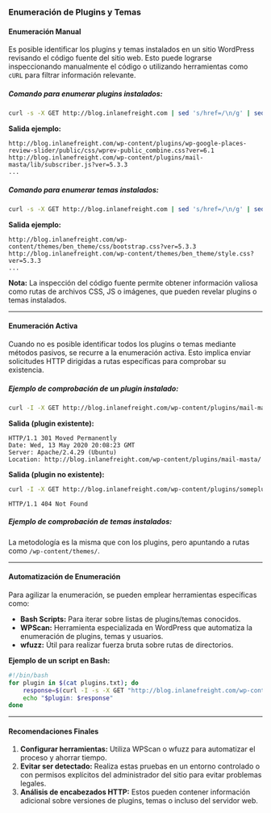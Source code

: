 ### **Enumeración de Plugins y Temas**

#### **Enumeración Manual**

Es posible identificar los plugins y temas instalados en un sitio WordPress revisando el código fuente del sitio web. Esto puede lograrse inspeccionando manualmente el código o utilizando herramientas como `cURL` para filtrar información relevante.

##### **Comando para enumerar plugins instalados:**

```bash
curl -s -X GET http://blog.inlanefreight.com | sed 's/href=/\n/g' | sed 's/src=/\n/g' | grep 'wp-content/plugins/*' | cut -d"'" -f2
```

**Salida ejemplo:**

```plaintext
http://blog.inlanefreight.com/wp-content/plugins/wp-google-places-review-slider/public/css/wprev-public_combine.css?ver=6.1
http://blog.inlanefreight.com/wp-content/plugins/mail-masta/lib/subscriber.js?ver=5.3.3
...
```

##### **Comando para enumerar temas instalados:**

```bash
curl -s -X GET http://blog.inlanefreight.com | sed 's/href=/\n/g' | sed 's/src=/\n/g' | grep 'themes' | cut -d"'" -f2
```

**Salida ejemplo:**

```plaintext
http://blog.inlanefreight.com/wp-content/themes/ben_theme/css/bootstrap.css?ver=5.3.3
http://blog.inlanefreight.com/wp-content/themes/ben_theme/style.css?ver=5.3.3
...
```

**Nota:** La inspección del código fuente permite obtener información valiosa como rutas de archivos CSS, JS o imágenes, que pueden revelar plugins o temas instalados.

---

#### **Enumeración Activa**

Cuando no es posible identificar todos los plugins o temas mediante métodos pasivos, se recurre a la enumeración activa. Esto implica enviar solicitudes HTTP dirigidas a rutas específicas para comprobar su existencia.

##### **Ejemplo de comprobación de un plugin instalado:**

```bash
curl -I -X GET http://blog.inlanefreight.com/wp-content/plugins/mail-masta
```

**Salida (plugin existente):**

```plaintext
HTTP/1.1 301 Moved Permanently
Date: Wed, 13 May 2020 20:08:23 GMT
Server: Apache/2.4.29 (Ubuntu)
Location: http://blog.inlanefreight.com/wp-content/plugins/mail-masta/
```

**Salida (plugin no existente):**

```bash
curl -I -X GET http://blog.inlanefreight.com/wp-content/plugins/someplugin
```

```plaintext
HTTP/1.1 404 Not Found
```

##### **Ejemplo de comprobación de temas instalados:**

La metodología es la misma que con los plugins, pero apuntando a rutas como `/wp-content/themes/`.

---

#### **Automatización de Enumeración**

Para agilizar la enumeración, se pueden emplear herramientas específicas como:

- **Bash Scripts:** Para iterar sobre listas de plugins/temas conocidos.
- **WPScan:** Herramienta especializada en WordPress que automatiza la enumeración de plugins, temas y usuarios.
- **wfuzz:** Útil para realizar fuerza bruta sobre rutas de directorios.

**Ejemplo de un script en Bash:**

```bash
#!/bin/bash
for plugin in $(cat plugins.txt); do
    response=$(curl -I -s -X GET "http://blog.inlanefreight.com/wp-content/plugins/$plugin" | grep "HTTP/1.1")
    echo "$plugin: $response"
done
```

---

#### **Recomendaciones Finales**

1. **Configurar herramientas:** Utiliza WPScan o wfuzz para automatizar el proceso y ahorrar tiempo.
2. **Evitar ser detectado:** Realiza estas pruebas en un entorno controlado o con permisos explícitos del administrador del sitio para evitar problemas legales.
3. **Análisis de encabezados HTTP:** Estos pueden contener información adicional sobre versiones de plugins, temas o incluso del servidor web.